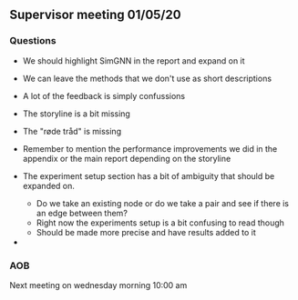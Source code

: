 ## Supervisor meeting 01/05/20

### Questions

* We should highlight SimGNN in the report and expand on it 
* We can leave the methods that we don't use as short descriptions
* A lot of the feedback is simply confussions
* The storyline is a bit missing
* The "røde tråd" is missing
* Remember to mention the performance improvements we did in the appendix or the main report depending on the storyline

* The experiment setup section has a bit of ambiguity that should be expanded on.
  * Do we take an existing node or do we take a pair and see if there is an edge between them?
  * Right now the experiments setup is a bit confusing to read though
  * Should be made more precise and have results added to it 
* 

### AOB

Next meeting on wednesday morning 10:00 am
